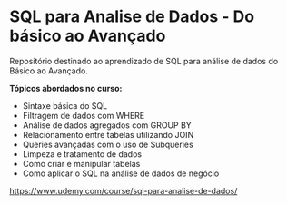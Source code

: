 #  SQL para Analise de Dados - Do básico ao Avançado

Repositório destinado ao aprendizado de SQL para análise de dados do Básico ao Avançado. 

**Tópicos abordados no curso:**

* Sintaxe básica do SQL
* Filtragem de dados com  WHERE
* Análise de dados agregados com GROUP BY
* Relacionamento entre tabelas utilizando JOIN
* Queries avançadas com o uso de Subqueries
* Limpeza e tratamento de dados
* Como criar e manipular tabelas
* Como aplicar o SQL na análise de dados de negócio

https://www.udemy.com/course/sql-para-analise-de-dados/